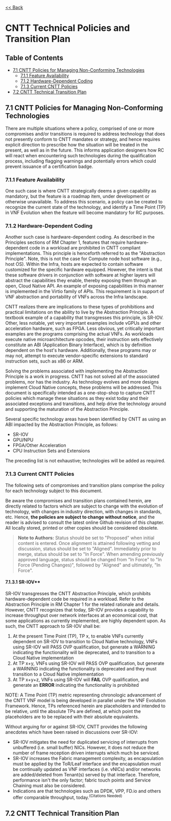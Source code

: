 [<< Back](https://cntt-n.github.io/CNTT/)
# CNTT Technical Policies and Transition Plan

## Table of Contents
* [7.1 CNTT Policies for Managing Non-Conforming Technologies ](#7.1) 
  * [7.1.1 Feature Availability](#7.1.1)
  * [7.1.2 Hardware-Dependent Coding](#7.1.2)
  * [7.1.3 Current CNTT Policies](#7.1.3)
* [7.2 CNTT Technical Transition Plan ](#7.2) 

<a name="7.1"></a>
## 7.1 CNTT Policies for Managing Non-Conforming Technologies

There are multiple situations where a policy, comprised of one or more compromises and/or transitions is required to address technology that does not presently conform to CNTT mandates or strategy, and hence requires explicit direction to prescribe how the situation will be treated in the present, as well as in the future. This informs application designers how RC will react when encountering such technologies during the qualification process, including flagging warnings and potentially errors which could prevent issuance of a certification badge. 

<a name="7.1.1"></a>
### 7.1.1 Feature Availability
One such case is where CNTT strategically deems a given capability as mandatory, but the feature is a roadmap item, under development or otherwise unavailable. To address this scenario, a policy can be created to recognize the current state of the technology, and identify a Time Point (TP) in VNF Evolution when the feature will become mandatory for RC purposes.

<a name="7.1.2"></a>
### 7.1.2 Hardware-Dependent Coding
Another such case is hardware-dependent coding. As described in the Principles sections of RM Chapter 1, features that require hardware-dependent code in a workload are prohibited in CNTT compliant implementations. This principle is henceforth referred to as the "Abstraction Principle". Note, this is not the case for Compute node host software (e.g., host OS). Within the Infra, hosts are expected to contain software customized for the specific hardware equipped. However, the intent is that these software drivers in conjunction with software at higher layers will abstract the capabilities they enable, thereby exposing them through an open, Cloud Native API. An example of exposing capabilities in this manner is implemented in the Virtio family of APIs. This requirement is in support of VNF abstraction and portability of VNFs across the Infra landscape.

CNTT realizes there are implications to these types of prohibitions and practical limitations on the ability to live by the Abstraction Principle. A textbook example of a capability that transgresses this principle, is SR-IOV. Other, less notable, yet very important examples include vGPUs and other acceleration hardware, such as FPGA. Less obvious, yet critically important examples are the programs comprising the actual VNFs. As workloads execute native microarchitecture opcodes, their instruction sets effectively constitute an ABI (Application Binary Interface), which is by definition dependent on the host's hardware. Additionally, these programs may or may not, attempt to execute vendor-specific extensions to standard instruction sets, such as x86 or ARM.

Solving the problems associated with implementing the Abstraction Principle is a work in progress. CNTT has not solved all of the associated problems, nor has the industry. As technology evolves and more designs implement Cloud Native concepts, these problems will be addressed. This document is specifically intended as a one-stop-shop to capture CNTT policies which manage these situations as they exist today and their associated exceptions and transitions, and help drive the technology around and supporting the maturation of the Abstraction Principle.

Several specific technology areas have been identified by CNTT as using an ABI impacted by the Abstraction Principle, as follows:
- SR-IOV
- GPU/NPU
- FPGA/Other Acceleration
- CPU Instruction Sets and Extensions

The preceding list is not exhaustive; technologies will be added as required.

<a name="7.1.3"></a>
### 7.1.3 Current CNTT Policies

The following sets of compromises and transition plans comprise the policy for each technology subject to this document.

Be aware the compromises and transition plans contained herein, are directly related to factors which are subject to change with the evolution of technology, with changes in industry direction, with changes in standards, etc. Hence, **the policies are subject to change without notice**, and the reader is advised to consult the latest online Github revision of this chapter. All locally stored, printed or other copies should be considered obsolete.

> **Note to Authors:** Status should be set to "Proposed" when initial content is entered. Once alignment is attained following vetting and discussion, status should be set to "Aligned". Immediately prior to merge, status should be set to "In Force". When amending previously approved language, status should be changed from "In Force" to "In Force (Pending Changes)", followed by "Aligned" and ultimately, "In Force".

<a name="7.1.3.1"></a>
#### 7.1.3.1 SR-IOV**

SR-IOV transgresses the CNTT Abstraction Principle, which prohibits hardware-dependent code be required in a workload. Refer to the Abstraction Principle in RM Chapter 1 for the related rationale and details. However, CNTT recognizes that today, SR-IOV provides a capability to increase throughput over network interfaces at an economical cost, that some applications as currently implemented, are highly dependent upon. As such, the CNTT approach to SR-IOV shall be:

1. At the present Time Point (TP), TP x, to enable VNFs currently dependent on SR-IOV to transition to Cloud Native technology, VNFs using SR-IOV will PASS OVP qualification, but generate a WARNING indicating the functionality will be deprecated, and to transition to a Cloud Native implementation
1. At TP x+y, VNFs using SR-IOV will PASS OVP qualification, but generate a WARNING indicating the functionality is deprecated and they must transition to a Cloud Native implementation
1. At TP x+y+z, VNFs using SR-IOV will **FAIL** OVP qualification, and generate an **ERROR** indicating the functionality is prohibited

NOTE: A Time Point (TP) metric representing chronologic advancement of the CNTT VNF model is being developed in parallel under the VNF Evolution Framework. Hence, TPs referenced herein are placeholders and intended to be relative, until the absolute TPs are defined, at which point the placeholders are to be replaced with their absolute equivalents.

Without arguing for or against SR-IOV, CNTT provides the following anecdotes which have been raised in discussions over SR-IOV:
- SR-IOV mitigates the need for duplicated servicing of interrupts from unbuffered (i.e. small buffer) NICs. However, it does not reduce the number of frame reception driven interrupts which much be serviced.
- SR-IOV increases the Fabric management complexity, as encapsulation must be applied by the ToR/Leaf interface and the encapsulation must be continually updated as VNF interfaces (i.e. vNICs) and/or networks are added/deleted from Tenant(s) served by that interface. Therefore, performance isn't the only factor; fabric touch points and Service Chaining must also be considered.
- Indications are that technologies such as DPDK, VPP, FD.io and others offer comparable throughput, today.<sup>(Citations Needed)</sup>

<a name="7.2"></a>
## 7.2 CNTT Technical Transition Plan
